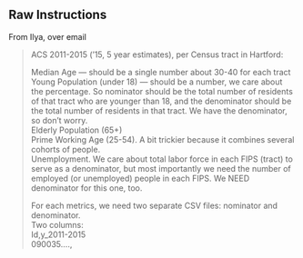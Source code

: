 ## Raw Instructions ##
From Ilya, over email
> ACS 2011-2015 (’15, 5 year estimates), per Census tract in Hartford:
> 
>  Median Age — should be a single number about 30-40 for each tract\
>  Young Population (under 18) — should be a number, we care about the percentage. So nominator should be the total number of residents of that tract who are younger than 18, and the denominator should be the total number of residents in that tract. We have the denominator, so don’t worry.\
>  Elderly Population (65+)\
>  Prime Working Age (25-54). A bit trickier because it combines several cohorts of people.\
>  Unemployment. We care about total labor force in each FIPS (tract) to serve as a denominator, but most importantly we need the number of employed (or unemployed) people in each FIPS. We NEED denominator for this one, too.
> 
>  For each metrics, we need two separate CSV files: nominator and denominator.\
>  Two columns:\
>    Id,y_2011-2015\
>  090035….,
